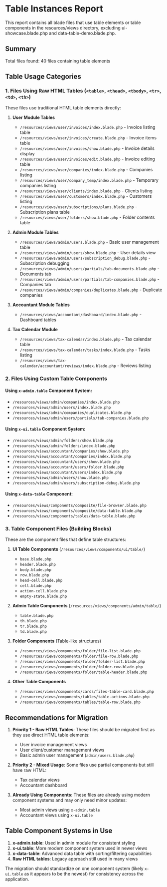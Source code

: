 # Table Instances Report

This report contains all blade files that use table elements or table components in the resources/views directory, excluding ui-showcase.blade.php and data-table-demo.blade.php.

## Summary

Total files found: 40 files containing table elements

## Table Usage Categories

### 1. Files Using Raw HTML Tables (`<table>`, `<thead>`, `<tbody>`, `<tr>`, `<td>`, `<th>`)

These files use traditional HTML table elements directly:

1. **User Module Tables**
   - `/resources/views/user/invoices/index.blade.php` - Invoice listing table
   - `/resources/views/user/invoices/create.blade.php` - Invoice items table
   - `/resources/views/user/invoices/show.blade.php` - Invoice details display
   - `/resources/views/user/invoices/edit.blade.php` - Invoice editing table
   - `/resources/views/user/companies/index.blade.php` - Companies listing
   - `/resources/views/user/company_temp/index.blade.php` - Temporary companies listing
   - `/resources/views/user/clients/index.blade.php` - Clients listing
   - `/resources/views/user/customers/index.blade.php` - Customers listing
   - `/resources/views/user/subscriptions/plans.blade.php` - Subscription plans table
   - `/resources/views/user/folders/show.blade.php` - Folder contents table

2. **Admin Module Tables**
   - `/resources/views/admin/users.blade.php` - Basic user management table
   - `/resources/views/admin/users/show.blade.php` - User details view
   - `/resources/views/admin/users/subscription_debug.blade.php` - Subscription debugging
   - `/resources/views/admin/users/partials/tab-documents.blade.php` - Documents tab
   - `/resources/views/admin/users/partials/tab-companies.blade.php` - Companies tab
   - `/resources/views/admin/companies/duplicates.blade.php` - Duplicate companies

3. **Accountant Module Tables**
   - `/resources/views/accountant/dashboard/index.blade.php` - Dashboard tables

4. **Tax Calendar Module**
   - `/resources/views/tax-calendar/index.blade.php` - Tax calendar table
   - `/resources/views/tax-calendar/tasks/index.blade.php` - Tasks listing
   - `/resources/views/tax-calendar/accountant/reviews/index.blade.php` - Reviews listing

### 2. Files Using Custom Table Components

#### Using `x-admin.table` Component System:
- `/resources/views/admin/companies/index.blade.php`
- `/resources/views/admin/users/index.blade.php`
- `/resources/views/admin/companies/duplicates.blade.php`
- `/resources/views/admin/users/partials/tab-companies.blade.php`

#### Using `x-ui.table` Component System:
- `/resources/views/admin/folders/show.blade.php`
- `/resources/views/admin/folders/index.blade.php`
- `/resources/views/accountant/companies/show.blade.php`
- `/resources/views/accountant/companies/index.blade.php`
- `/resources/views/accountant/users/show.blade.php`
- `/resources/views/accountant/users/folder.blade.php`
- `/resources/views/accountant/users/index.blade.php`
- `/resources/views/admin/users/show.blade.php`
- `/resources/views/admin/users/subscription-debug.blade.php`

#### Using `x-data-table` Component:
- `/resources/views/components/composite/file-browser.blade.php`
- `/resources/views/components/composite/data-table.blade.php`
- `/resources/views/components/tables/data-table.blade.php`

### 3. Table Component Files (Building Blocks)

These are the component files that define table structures:

1. **UI Table Components** (`/resources/views/components/ui/table/`)
   - `base.blade.php`
   - `header.blade.php`
   - `body.blade.php`
   - `row.blade.php`
   - `head-cell.blade.php`
   - `cell.blade.php`
   - `action-cell.blade.php`
   - `empty-state.blade.php`

2. **Admin Table Components** (`/resources/views/components/admin/table/`)
   - `table.blade.php`
   - `th.blade.php`
   - `tr.blade.php`
   - `td.blade.php`

3. **Folder Components** (Table-like structures)
   - `/resources/views/components/folder/file-list.blade.php`
   - `/resources/views/components/folder/file-row.blade.php`
   - `/resources/views/components/folder/folder-list.blade.php`
   - `/resources/views/components/folder/folder-row.blade.php`
   - `/resources/views/components/folder/table-header.blade.php`

4. **Other Table Components**
   - `/resources/views/components/cards/files-table-card.blade.php`
   - `/resources/views/components/tables/table-actions.blade.php`
   - `/resources/views/components/tables/table-row.blade.php`

## Recommendations for Migration

1. **Priority 1 - Raw HTML Tables**: These files should be migrated first as they use direct HTML table elements:
   - User invoice management views
   - User client/customer management views
   - Basic admin user management (`admin/users.blade.php`)

2. **Priority 2 - Mixed Usage**: Some files use partial components but still have raw HTML:
   - Tax calendar views
   - Accountant dashboard

3. **Already Using Components**: These files are already using modern component systems and may only need minor updates:
   - Most admin views using `x-admin.table`
   - Accountant views using `x-ui.table`

## Table Component Systems in Use

1. **x-admin.table**: Used in admin module for consistent styling
2. **x-ui.table**: More modern component system used in newer views
3. **x-data-table**: Advanced data table with sorting/filtering capabilities
4. **Raw HTML tables**: Legacy approach still used in many views

The migration should standardize on one component system (likely `x-ui.table` as it appears to be the newest) for consistency across the application.